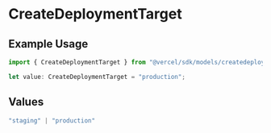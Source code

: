 # CreateDeploymentTarget

## Example Usage

```typescript
import { CreateDeploymentTarget } from "@vercel/sdk/models/createdeploymentop.js";

let value: CreateDeploymentTarget = "production";
```

## Values

```typescript
"staging" | "production"
```